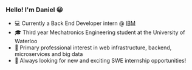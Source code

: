 ### Hello! I'm Daniel 😀

- 💻 Currently a Back End Developer intern @ [IBM](https://www.ibm.com/ca-en) 
- 🎓 Third year Mechatronics Engineering student at the University of Waterloo
- 🧐 Primary professional interest in web infrastructure, backend, microservices and big data
- 🎉 Always looking for new and exciting SWE internship opportunities!

